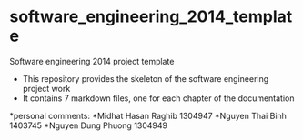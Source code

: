 software_engineering_2014_template
==================================

Software engineering 2014 project template

* This repository provides the skeleton of the software engineering project work
* It contains 7 markdown files, one for each chapter of the documentation

*personal comments: 
*Midhat Hasan Raghib 1304947
*Nguyen Thai Binh 1403745
*Nguyen Dung Phuong 1304949
